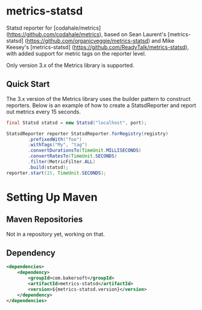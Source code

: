 # metrics-statsd

Statsd reporter for [codahale/metrics] (https://github.com/codahale/metrics), based on Sean Laurent's [metrics-statsd] (https://github.com/organicveggie/metrics-statsd) and Mike Keesey's [metrics-statsd] (https://github.com/ReadyTalk/metrics-statsd), with added support for metric tags on the reporter level.

Only version 3.x of the Metrics library is supported.

## Quick Start

The 3.x version of the Metrics library uses the builder pattern to construct reporters. Below is an example of how to
create a StatsdReporter and report out metrics every 15 seconds.

 ```java
 final Statsd statsd = new Statsd("localhost", port);

 StatsdReporter reporter StatsdReporter.forRegistry(registry)
         .prefixedWith("foo")
         .withTags("My", "tag")
         .convertDurationsTo(TimeUnit.MILLISECONDS)
         .convertRatesTo(TimeUnit.SECONDS)
         .filter(MetricFilter.ALL)
         .build(statsd);
reporter.start(15, TimeUnit.SECONDS);
```

# Setting Up Maven
## Maven Repositories

Not in a repository yet, working on that.

## Dependency

```xml
<dependencies>
    <dependency>
        <groupId>com.bakersoft</groupId>
        <artifactId>metrics-statsd</artifactId>
        <version>${metrics-statsd.version}</version>
    </dependency>
</dependencies>
```

